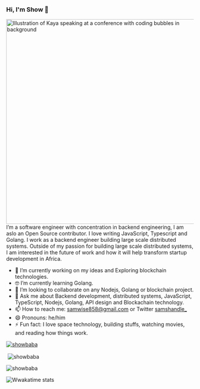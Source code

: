 ### Hi, I'm Show 👋

<img align="right" src="https://raw.githubusercontent.com/nildiert/nildiert/master/nil_octocat.png" alt="Illustration of Kaya speaking at a conference with coding bubbles in background" height=550px/>

I’m a software engineer with concentration in backend engineering, I am aslo an Open Source contributor. I love writing JavaScript, Typescript and Golang. I work as a backend engineer building large scale distributed systems. Outside of my passion for building large scale distributed systems, I am interested in the future of work and how it will help transform startup development in Africa.
- 🔭 I’m currently working on my ideas and Exploring blockchain technologies.
- 🤓 I’m currently learning Golang.
- 👯 I’m looking to collaborate on any Nodejs, Golang or blockchain project.
- 💬 Ask me about Backend development, distributed systems, JavaScript, TypeScript, Nodejs, Golang, API design and Blockachain technology.
- 📫 How to reach me: samwise858@gmail.com or Twitter [samshandle_](https://twitter.com/samshandle_)
- 😄 Pronouns: he/him
- ⚡ Fun fact: I love space technology, building stuffs, watching movies, and reading how things work.

<p align="left"> <a href="https://github.com/ryo-ma/github-profile-trophy"><img src="https://github-profile-trophy.vercel.app/?username=showbaba" alt="showbaba" /></a> </p>

<p>&nbsp;<img align="center" src="https://github-readme-stats.vercel.app/api?username=showbaba&show_icons=true&locale=en" alt="showbaba" /></p>

<p><img align="center" src="https://github-readme-streak-stats.herokuapp.com/?user=showbaba&" alt="showbaba" /></p>

![Wwakatime stats](https://github-readme-stats-taupe-two.vercel.app/api/wakatime?username=showbaba&hide_title=true&hide_border=true&langs_count=5)
